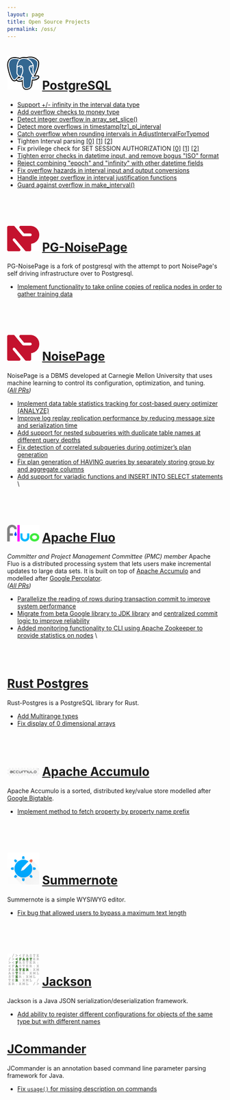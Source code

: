 ```yaml
---
layout: page
title: Open Source Projects
permalink: /oss/
---
```


# [<img src="/assets/img/pg_logo.png" width="75"/>](https://www.postgresql.org/) [PostgreSQL](https://www.postgresql.org/)
- [Support +/- infinity in the interval data type](https://git.postgresql.org/gitweb/?p=postgresql.git;a=commit;h=519fc1bd9e9d7b408903e44f55f83f6db30742b7)
- [Add overflow checks to money type](https://git.postgresql.org/gitweb/?p=postgresql.git;a=commit;h=22b0ccd65d275d227a7d911aede12d34e1b5dfc9)
- [Detect integer overflow in array_set_slice()](https://git.postgresql.org/gitweb/?p=postgresql.git;a=commit;h=991f8cf8abe244547093ddffcc4b9209076f3525)
- [Detect more overflows in timestamp[tz]_pl_interval](https://git.postgresql.org/gitweb/?p=postgresql.git;a=commit;h=4019285c064028fbf613f0e43766416a63b826db)
- [Catch overflow when rounding intervals in AdjustIntervalForTypmod](https://git.postgresql.org/gitweb/?p=postgresql.git;a=commit;h=5ebc9c90173f32cffe373a80835f157b9ebfa3bd)
- Tighten Interval parsing [[0]](https://git.postgresql.org/gitweb/?p=postgresql.git;a=commit;h=d6d1430f404386162831bc32906ad174b2007776) [[1]](https://git.postgresql.org/gitweb/?p=postgresql.git;a=commit;h=165d581f146b09543b832513ee00fead132ba6b1) [[2]](https://git.postgresql.org/gitweb/?p=postgresql.git;a=commit;h=617f9b7d4b10fec00a86802eeb34d7295c52d747)
- Fix privilege check for SET SESSION AUTHORIZATION [[0]](https://git.postgresql.org/gitweb/?p=postgresql.git;a=commit;h=0fef8775382886bef023aee67cb744711ed7a32f) [[1]](https://git.postgresql.org/gitweb/?p=postgresql.git;a=commit;h=9987a7bf34061ed5cffc4e5113da056358976e94) [[2]](https://git.postgresql.org/gitweb/?p=postgresql.git;a=commit;h=a0363ab7aafda7d16ae59e72d86866c02ad3d657)
- [Tighten error checks in datetime input, and remove bogus "ISO" format](https://git.postgresql.org/gitweb/?p=postgresql.git;a=commit;h=5b3c5953553bb9fb0b171abc6041e7c7e9ca5b4d)
- [Reject combining "epoch" and "infinity" with other datetime fields](https://git.postgresql.org/gitweb/?p=postgresql.git;a=commit;h=bcc704b52490492e6bd73c4444056b3e9644504d)
- [Fix overflow hazards in interval input and output conversions](https://git.postgresql.org/gitweb/?p=postgresql.git;a=commit;h=e39f9904671082c5ad3a2c5acbdbd028fa93bf35)
- [Handle integer overflow in interval justification functions](https://git.postgresql.org/gitweb/?p=postgresql.git;a=commit;h=54bd1e43ca56e323aef309dc2dc0e1391825ce68)
- [Guard against overflow in make_interval()](https://git.postgresql.org/gitweb/?p=postgresql.git;a=commit;h=b2d55447a563036579d6777f64a7483dceeab6ea)

<br/>
<br/>

# [<img src="/assets/img/noisepage-icon.svg" width="75"/>](https://github.com/cmu-db/postgres) [PG-NoisePage](https://github.com/cmu-db/postgres)
PG-NoisePage is a fork of postgresql with the attempt to port NoisePage's self driving infrastructure over to Postgresql.
- [Implement functionality to take online copies of replica nodes in order to gather training data](https://github.com/cmu-db/postgres/pull/19)
<br/>
<br/>

# [<img src="/assets/img/noisepage-icon.svg" width="75"/>](https://noise.page/) [NoisePage](https://noise.page/)
NoisePage is a DBMS developed at Carnegie Mellon University that uses machine learning to control its configuration, optimization, and tuning. \
*([All PRs](https://github.com/cmu-db/noisepage/pulls?q=is%3Apr+is%3Aclosed+author%3Ajkosh44))*
- [Implement data table statistics tracking for cost-based query optimizer (ANALYZE)](https://github.com/cmu-db/noisepage/pull/1450)
- [Improve log replay replication performance by reducing message size and serialization time](https://github.com/cmu-db/noisepage/pull/1572)
- [Add support for nested subqueries with duplicate table names at different query depths](https://github.com/cmu-db/noisepage/pull/1619)
- [Fix detection of correlated subqueries during optimizer’s plan generation](https://github.com/cmu-db/noisepage/pull/1405)
- [Fix plan generation of HAVING queries by separately storing group by and aggregate columns](https://github.com/cmu-db/noisepage/pull/1310)
- [Add support for variadic functions and INSERT INTO SELECT statements](https://github.com/cmu-db/noisepage/pull/1139) \
<br/>
<br/>

# [<img src="/assets/img/fluo-logo.png" width="75"/>](https://fluo.apache.org/) [Apache Fluo](https://fluo.apache.org/)
*Committer and Project Management Committee (PMC) member*
Apache Fluo is a distributed processing system that lets users make incremental updates to large data sets. It is built on top of [Apache Accumulo](https://accumulo.apache.org/) and modelled after [Google Percolator](https://research.google/pubs/pub36726/). \
*([All PRs](https://github.com/apache/fluo/pulls?q=is%3Apr+is%3Aclosed+author%3Ajkosh44))*
- [Parallelize the reading of rows during transaction commit to improve system performance](https://github.com/apache/fluo/pull/1080)
- [Migrate from beta Google library to JDK library](https://github.com/apache/fluo/pull/975) and [centralized commit logic to improve reliability](https://github.com/apache/fluo/pull/1001)
- [Added monitoring functionality to CLI using Apache Zookeeper to provide statistics on nodes](https://github.com/apache/fluo/pull/1087) \
<br/>
<br/>

# [Rust Postgres](https://github.com/sfackler/rust-postgres)
Rust-Postgres is a PostgreSQL library for Rust.
- [Add Multirange types](https://github.com/sfackler/rust-postgres/pull/963)
- [Fix display of 0 dimensional arrays](https://github.com/sfackler/rust-postgres-array/pull/12)
<br/>
<br/>

# [<img src="/assets/img/accumulo-logo.png" width="75"/>](https://accumulo.apache.org/) [Apache Accumulo](https://accumulo.apache.org/)
Apache Accumulo is a sorted, distributed key/value store modelled after [Google Bigtable](https://research.google/pubs/pub27898/).
- [Implement method to fetch property by property name prefix](https://github.com/apache/accumulo/pull/1701)
<br/>
<br/>

# [<img src="/assets/img/summernote-logo.png" width="75"/>](https://summernote.org/) [Summernote](https://summernote.org/)
Summernote is a simple WYSIWYG editor.
- [Fix bug that allowed users to bypass a maximum text length](https://github.com/summernote/summernote/pull/2865)
<br/>
<br/>

# [<img src="/assets/img/jackson-logo.png" width="75"/>](https://github.com/FasterXML/jackson) [Jackson](https://github.com/FasterXML/jackson)
Jackson is a Java JSON serialization/deserialization framework.
- [Add ability to register different configurations for objects of the same type but with different names](https://github.com/FasterXML/jackson-databind/pull/2523)

# [JCommander](https://jcommander.org/)
JCommander is an annotation based command line parameter parsing framework for Java.
- [Fix `usage()` for missing description on commands](https://github.com/cbeust/jcommander/commit/d5e14a9b43a450acc1f595e2d9a9536e47514b2a)

